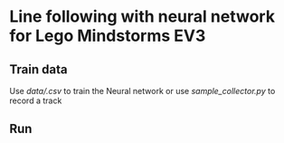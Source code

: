 # Line following with neural network for Lego Mindstorms EV3

## Train data

Use *data/.csv* to train the Neural network or use *sample_collector.py* to record a track

## Run

